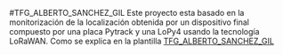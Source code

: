 #TFG_ALBERTO_SANCHEZ_GIL
Este proyecto esta basado en la monitorización de la localización obtenida por un dispositivo final compuesto por una placa Pytrack y una LoPy4 usando la tecnología LoRaWAN. 
Como se explica en la plantilla [TFG_ALBERTO_SANCHEZ_GIL](https://github.com/AlbertoSanchezGil1/TFG_ALBERTO_SANCHEZ_GIL "TFG_ALBERTO_SANCHEZ_GIL")
